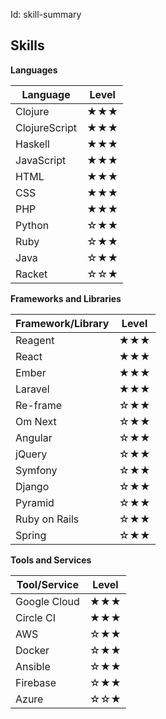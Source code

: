 Id: skill-summary

## Skills

**Languages**

| Language      | Level      |
| ------------- | ---------- |
| Clojure       | ★★★ |
| ClojureScript | ★★★ |
| Haskell       | ★★★ |
| JavaScript    | ★★★ |
| HTML          | ★★★ |
| CSS           | ★★★ |
| PHP           | ★★★ |
| Python        | ☆★★ |
| Ruby          | ☆★★ |
| Java          | ☆★★ |
| Racket        | ☆☆★ |

**Frameworks and Libraries**

| Framework/Library | Level      |
| ----------------- | ---------- |
| Reagent           | ★★★ |
| React             | ★★★ |
| Ember             | ★★★ |
| Laravel           | ★★★ |
| Re-frame          | ☆★★ |
| Om Next           | ☆★★ |
| Angular           | ☆★★ |
| jQuery            | ☆★★ |
| Symfony           | ☆★★ |
| Django            | ☆★★ |
| Pyramid           | ☆★★ |
| Ruby on Rails     | ☆★★ |
| Spring            | ☆★★ |

**Tools and Services**

| Tool/Service | Level      |
| ------------ | ---------- |
| Google Cloud | ★★★ |
| Circle CI    | ★★★ |
| AWS          | ☆★★ |
| Docker       | ☆★★ |
| Ansible      | ☆★★ |
| Firebase     | ☆★★ |
| Azure        | ☆☆★ |
